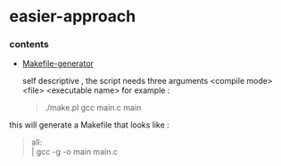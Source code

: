 # easier-approach

### contents
* [Makefile-generator](https://github.com/abdulwahab-alobaid-2191115290/easier-approach/tree/main/Makefile_Generator )

	self descriptive , the script needs three arguments \<compile mode\> \<file\> \<executable name\>
	for example :
	> ./make.pl gcc main.c main  

this will generate a Makefile that looks like :

> all:  
|      gcc -g -o main main.c
